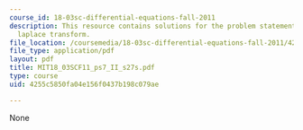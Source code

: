 ```yaml
---
course_id: 18-03sc-differential-equations-fall-2011
description: This resource contains solutions for the problem statements related to
  laplace transform.
file_location: /coursemedia/18-03sc-differential-equations-fall-2011/4255c5850fa04e156f0437b198c079ae_MIT18_03SCF11_ps7_II_s27s.pdf
file_type: application/pdf
layout: pdf
title: MIT18_03SCF11_ps7_II_s27s.pdf
type: course
uid: 4255c5850fa04e156f0437b198c079ae

---
```

None